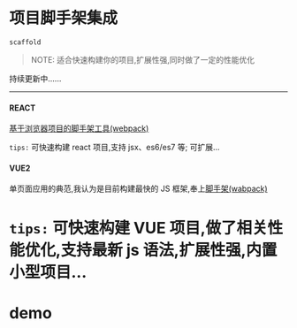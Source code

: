# 项目脚手架集成

`scaffold`

> NOTE: 适合快速构建你的项目,扩展性强,同时做了一定的性能优化

持续更新中......

---

#### REACT

[基于浏览器项目的脚手架工具(webpack)](https://github.com/LiPusen/scaffold/tree/master/react)

`tips:` 可快速构建 react 项目,支持 jsx、es6/es7 等; 可扩展...

#### VUE2

单页面应用的典范,我认为是目前构建最快的 JS 框架,奉上[脚手架(wabpack)](https://github.com/LiPusen/scaffold/tree/master/vue2)

# `tips:` 可快速构建 VUE 项目,做了相关性能优化,支持最新 js 语法,扩展性强,内置小型项目...

# demo

